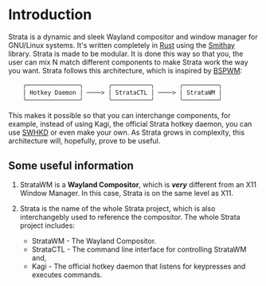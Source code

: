 # Introduction

Strata is a dynamic and sleek Wayland compositor and window manager for GNU/Linux systems. It's written completely in [Rust](https://rust-lang.org) using the [Smithay](https://github.com/smithay/smithay) library. Strata is made to be modular. It is done this way so that you, the user can mix N match different components to make Strata work the way you want. Strata follows this architecture, which is inspired by [BSPWM](https://github.com/baskerville/bspwm):

```txt
    ╭───────────────╮       ╭───────────╮       ╭──────────╮
    │ Hotkey Daemon │ ────> │ StrataCTL │ ────> │ StrataWM │
    ╰───────────────╯       ╰───────────╯       ╰──────────╯
```

This makes it possible so that you can interchange components, for example, instead of using Kagi, the official Strata hotkey daemon, you can use [SWHKD](https://github.com/waycrate/swhkd) or even make your own. As Strata grows in complexity, this architecture will, hopefully, prove to be useful.

## Some useful information

1. StrataWM is a **Wayland Compositor**, which is ***very*** different from an X11 Window Manager. In this case, Strata is on the same level as X11.

2. Strata is the name of the whole Strata project, which is also interchangebly used to reference the compositor. The whole Strata project includes:
    - StrataWM - The Wayland Compositor.
    - StrataCTL - The command line interface for controlling StrataWM and,
    - Kagi - The official hotkey daemon that listens for keypresses and executes commands.

